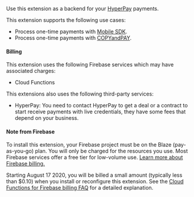 Use this extension as a backend for your [HyperPay](https://www.hyperpay.com/) payments.

This extension supports the following use cases:

- Process one-time payments with [Mobile SDK](https://wordpresshyperpay.docs.oppwa.com/tutorials/mobile-sdk).
- Process one-time payments with [COPYandPAY](https://wordpresshyperpay.docs.oppwa.com/tutorials/integration-guide).

#### Billing

This extension uses the following Firebase services which may have associated charges:

- Cloud Functions

This extensions also uses the following third-party services:

- HyperPay: You need to contact HyperPay to get a deal or a contract to start receive payments with live credentials, they have some fees that depend on your business.

#### Note from Firebase

To install this extension, your Firebase project must be on the Blaze (pay-as-you-go) plan. You will only be charged for the resources you use. Most Firebase services offer a free tier for low-volume use. [Learn more about Firebase billing.](https://firebase.google.com/pricing)

Starting August 17 2020, you will be billed a small amount (typically less than $0.10) when you install or reconfigure this extension. See the [Cloud Functions for Firebase billing FAQ](https://firebase.google.com/support/faq#expandable-15) for a detailed explanation.
